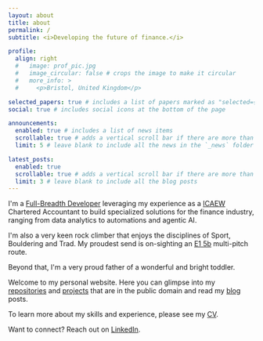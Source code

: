 ```yaml
---
layout: about
title: about
permalink: /
subtitle: <i>Developing the future of finance.</i>

profile:
  align: right
  #   image: prof_pic.jpg
  #   image_circular: false # crops the image to make it circular
  #   more_info: >
  #     <p>Bristol, United Kingdom</p>

selected_papers: true # includes a list of papers marked as "selected={true}"
social: true # includes social icons at the bottom of the page

announcements:
  enabled: true # includes a list of news items
  scrollable: true # adds a vertical scroll bar if there are more than 3 news items
  limit: 5 # leave blank to include all the news in the `_news` folder

latest_posts:
  enabled: true
  scrollable: true # adds a vertical scroll bar if there are more than 3 new posts items
  limit: 3 # leave blank to include all the blog posts
---
```


I'm a [Full-Breadth Developer](https://justin.searls.co/posts/full-breadth-developers/) leveraging my experience as a [ICAEW](https://www.icaew.com/) Chartered Accountant to build specialized solutions for the finance industry, ranging from data analytics to automations and agentic AI.

I'm also a very keen rock climber that enjoys the disciplines of Sport, Bouldering and Trad. My proudest send is on-sighting an [E1 5b](https://www.ukclimbing.com/logbook/crags/avon_gorge_suspension_bridge_area-47/howhard-29931) multi-pitch route.

Beyond that, I'm a very proud father of a wonderful and bright toddler.

Welcome to my personal website. Here you can glimpse into my [repositories](./repos/) and [projects](./projects/) that are in the public domain and read my [blog](./blog) posts.

To learn more about my skills and experience, please see my [CV](./cv).

Want to connect? Reach out on [LinkedIn](https://uk.linkedin.com/in/williamdunlop).

